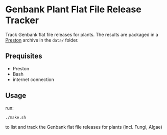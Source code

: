 # Genbank Plant Flat File Release Tracker

Track Genbank flat file releases for plants. The results are packaged in a [Preston](https://github.com/bio-guoda/preston) archive in the `data/` folder.

## Prequisites

 * Preston 
 * Bash
 * internet connection

## Usage

run:

```
./make.sh
```

to list and track the Genbank flat file releases for plants (incl. Fungi, Algae)
